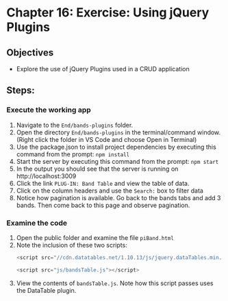 # Chapter 16: Exercise: Using jQuery Plugins
## Objectives
* Explore the use of jQuery Plugins used in a CRUD application 

## Steps:

### Execute the working app
1. Navigate to the `End/bands-plugins` folder.
1. Open the directory `End/bands-plugins` in the terminal/command window.
(Right click the folder in VS Code and choose Open in Terminal)
1. Use the package.json to install project dependencies by executing this command from the prompt:   `npm install`
1. Start the server by executing this command from the prompt: `npm start`
1. In the output you should see that the server is running on http://localhost:3009
1. Click the link `PLUG-IN: Band Table` and view the table of data.
1. Click on the column headers and use the `Search:` box to filter data
1. Notice how pagination is available. Go back to the bands tabs and add 3 bands. Then come back to this page and observe pagination.


### Examine the code
1. Open the public folder and examine the file `piBand.html`
1. Note the inclusion of these two scripts:
    ```javascript
    <script src="//cdn.datatables.net/1.10.13/js/jquery.dataTables.min.js"></script>

    <script src="js/bandsTable.js"></script>
    ```
1. View the contents of `bandsTable.js`. Note how this script passes uses the DataTable plugin.


